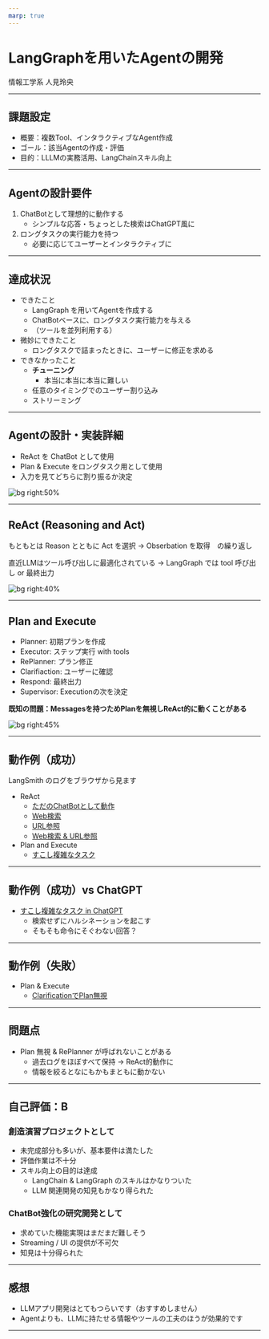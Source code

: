 ```yaml
---
marp: true
---
```


# LangGraphを用いたAgentの開発

情報工学系 人見玲央

---

## 課題設定

- 概要：複数Tool、インタラクティブなAgent作成
- ゴール：該当Agentの作成・評価
- 目的：LLLMの実務活用、LangChainスキル向上

---

## Agentの設計要件

1. ChatBotとして理想的に動作する
    - シンプルな応答・ちょっとした検索はChatGPT風に
2. ロングタスクの実行能力を持つ
    - 必要に応じてユーザーとインタラクティブに

---

## 達成状況

- できたこと
    - LangGraph を用いてAgentを作成する
    - ChatBotベースに、ロングタスク実行能力を与える
    - （ツールを並列利用する）
- 微妙にできたこと
    - ロングタスクで詰まったときに、ユーザーに修正を求める
- できなかったこと
    - **チューニング**
        - 本当に本当に本当に難しい
    - 任意のタイミングでのユーザー割り込み
    - ストリーミング

---

## Agentの設計・実装詳細

- ReAct を ChatBot として使用
- Plan & Execute をロングタスク用として使用
- 入力を見てどちらに割り振るか決定

![bg right:50%](image.png)

---

## ReAct (Reasoning and Act)

もともとは Reason とともに Act を選択
$\rightarrow$ Obserbation を取得　の繰り返し

直近LLMはツール呼び出しに最適化されている
$\rightarrow$ LangGraph では tool 呼び出し or 最終出力

![bg right:40%](image-1.png)

---

## Plan and Execute

- Planner: 初期プランを作成
- Executor: ステップ実行 with tools
- RePlanner: プラン修正
- Clarifiaction: ユーザーに確認
- Respond: 最終出力
- Supervisor: Executionの次を決定

**既知の問題：Messagesを持つためPlanを無視しReAct的に動くことがある**

![bg right:45%](image-2.png)

---

## 動作例（成功）

LangSmith のログをブラウザから見ます

- ReAct
    - [ただのChatBotとして動作](https://smith.langchain.com/public/0e39b7be-348c-4ecc-a0fd-ca8d49465516/r)
    - [Web検索](https://smith.langchain.com/public/6cff03cb-c8ad-4942-8b34-5db46610baed/r)
    - [URL参照](https://smith.langchain.com/public/4903899d-d740-482d-816c-2ce25ca9fc4f/r)
    - [Web検索 & URL参照](https://smith.langchain.com/public/9f45f344-e13f-4979-9540-a9087dd86337/r)
- Plan and Execute
    - [すこし複雑なタスク](https://smith.langchain.com/public/bca39079-1f2b-4d83-90ea-75b08d8ea602/r)

---

## 動作例（成功）vs ChatGPT

- [すこし複雑なタスク in ChatGPT](https://chatgpt.com/share/90d48222-0ed1-45a6-96a9-9cbaab0f3d8f)
    - 検索せずにハルシネーションを起こす
    - そもそも命令にそぐわない回答？

---

## 動作例（失敗）

- Plan & Execute
    - [ClarificationでPlan無視](https://smith.langchain.com/public/a2b59c33-5e61-463b-9783-f05c41ede78f/r)

---

## 問題点

- Plan 無視 & RePlanner が呼ばれないことがある
    - 過去ログをほぼすべて保持 $\rightarrow$ ReAct的動作に
    - 情報を絞るとなにもかもまともに動かない

---

## 自己評価：B

### 創造演習プロジェクトとして

- 未完成部分も多いが、基本要件は満たした
- 評価作業は不十分
- スキル向上の目的は達成
    - LangChain & LangGraph のスキルはかなりついた
    - LLM 関連開発の知見もかなり得られた

### ChatBot強化の研究開発として

- 求めていた機能実現はまだまだ難しそう
- Streaming / UI の提供が不可欠
- 知見は十分得られた

---

## 感想

- LLMアプリ開発はとてもつらいです（おすすめしません）
- Agentよりも、LLMに持たせる情報やツールの工夫のほうが効果的です

---